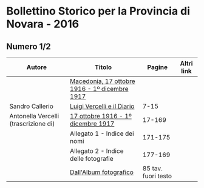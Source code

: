 # Bollettino Storico per la Provincia di Novara - 2016

## Numero 1/2

| Autore                               | Titolo                                                                                   | Pagine              | Altri link |
|--------------------------------------|------------------------------------------------------------------------------------------|---------------------|------------|
|                                      | [Macedonia, 17 ottobre 1916 - 1º dicembre 1917](http://www.ssno.it/BSPNo/bspn_2016.html) |                     |            |
| Sandro Callerio                      | [Luigi Vercelli e il Diario](http://www.ssno.it/BSPNo/bspn_2016.html#01)                 | 7-15                |            |
| Antonella Vercelli (trascrizione di) | [17 ottobre 1916 - 1º dicembre 1917](http://www.ssno.it/BSPNo/bspn_2016.html#02)         | 17-169              |            |
|                                      | Allegato 1 - Indice dei nomi                                                             | 171-175             |            |
|                                      | Allegato 2 - Indice delle fotografie                                                     | 177-169             |            |
|                                      | [Dall'Album fotografico](http://www.ssno.it/BSPNo/bspn_2016.html#03)                     | 85 tav. fuori testo |            |

